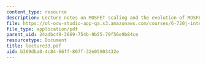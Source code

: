 ```yaml
---
content_type: resource
description: Lecture notes on MOSFET scaling and the evolution of MOSFET design.
file: https://ol-ocw-studio-app-qa.s3.amazonaws.com/courses/6-720j-integrated-microelectronic-devices-spring-2007/b369dba04c8466ff807f32e05903432e_lecture33.pdf
file_type: application/pdf
parent_uid: 24adbc49-3669-754b-9b55-79f56e9b84ce
resourcetype: Document
title: lecture33.pdf
uid: b369dba0-4c84-66ff-807f-32e05903432e
---
```

